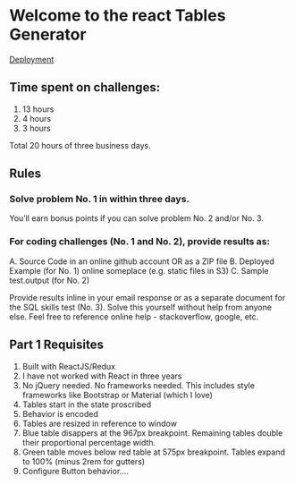 # Welcome to the react Tables Generator

[Deployment](https://onodric.github.io/)

## Time spent on challenges:

1. 13 hours
2. 4 hours
3. 3 hours

Total 20 hours of three business days.

## Rules

### Solve problem No. 1 in within three days.

You’ll earn bonus points if you can solve problem No. 2 and/or No. 3.

### For coding challenges (No. 1 and No. 2), provide results as:
A. Source Code in an online github account OR as a ZIP file
B. Deployed Example (for No. 1) online someplace (e.g. static files in S3)
C. Sample test.output (for No. 2)

Provide results inline in your email response or as a separate document for the SQL skills test (No. 3).
Solve this yourself without help from anyone else. Feel free to reference online help - stackoverflow, google, etc.

## Part 1 Requisites

1. Built with ReactJS/Redux
1. I have not worked with React in three years
1. No jQuery needed. No frameworks needed. This includes style frameworks like Bootstrap or Material (which I love)
1. Tables start in the state proscribed
1. Behavior is encoded
1. Tables are resized in reference to window
1. Blue table disappers at the 967px breakpoint. Remaining tables double their proportional percentage width.
1. Green table moves below red table at 575px breakpoint. Tables expand to 100% (minus 2rem for gutters)
1. Configure Button behavior….
